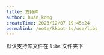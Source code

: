 ```yaml
---
title: 支持库
author: huan_kong
createTime: 2023/12/07 19:45:24
permalink: /note/kkbot-ts/use/libs
---
```


默认支持库文件在 `libs` 文件夹下
